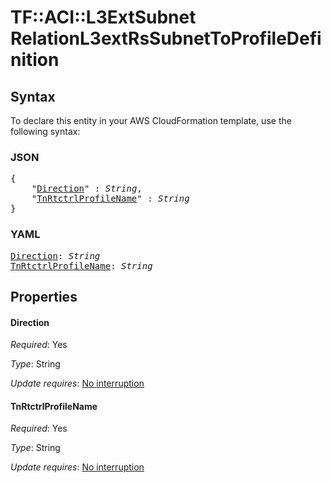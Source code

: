 # TF::ACI::L3ExtSubnet RelationL3extRsSubnetToProfileDefinition

## Syntax

To declare this entity in your AWS CloudFormation template, use the following syntax:

### JSON

<pre>
{
    "<a href="#direction" title="Direction">Direction</a>" : <i>String</i>,
    "<a href="#tnrtctrlprofilename" title="TnRtctrlProfileName">TnRtctrlProfileName</a>" : <i>String</i>
}
</pre>

### YAML

<pre>
<a href="#direction" title="Direction">Direction</a>: <i>String</i>
<a href="#tnrtctrlprofilename" title="TnRtctrlProfileName">TnRtctrlProfileName</a>: <i>String</i>
</pre>

## Properties

#### Direction

_Required_: Yes

_Type_: String

_Update requires_: [No interruption](https://docs.aws.amazon.com/AWSCloudFormation/latest/UserGuide/using-cfn-updating-stacks-update-behaviors.html#update-no-interrupt)

#### TnRtctrlProfileName

_Required_: Yes

_Type_: String

_Update requires_: [No interruption](https://docs.aws.amazon.com/AWSCloudFormation/latest/UserGuide/using-cfn-updating-stacks-update-behaviors.html#update-no-interrupt)

